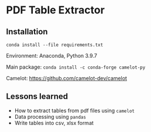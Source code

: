 # PDF Table Extractor

## Installation
`conda install --file requirements.txt`

Environment: Anaconda, Python 3.9.7

Main package: `conda install -c conda-forge camelot-py`

Camelot: https://github.com/camelot-dev/camelot

## Lessons learned
- How to extract tables from pdf files using `camelot`
- Data processing using `pandas`
- Write tables into csv, xlsx format
